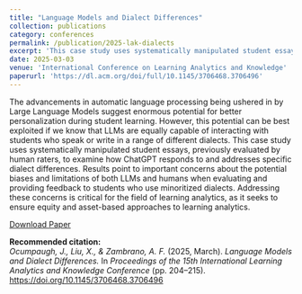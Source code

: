 ```yaml
---
title: "Language Models and Dialect Differences"
collection: publications
category: conferences
permalink: /publication/2025-lak-dialects
excerpt: 'This case study uses systematically manipulated student essays, previously evaluated by human raters, to examine how ChatGPT responds to and addresses specific dialect differences. Results point to important concerns about the potential biases and limitations of both LLMs and humans when evaluating and providing feedback to students who use minoritized dialects.'
date: 2025-03-03
venue: 'International Conference on Learning Analytics and Knowledge'
paperurl: 'https://dl.acm.org/doi/full/10.1145/3706468.3706496'
---
```


The advancements in automatic language processing being ushered in by Large Language Models suggest enormous potential for better personalization during student learning. However, this potential can be best exploited if we know that LLMs are equally capable of interacting with students who speak or write in a range of different dialects. This case study uses systematically manipulated student essays, previously evaluated by human raters, to examine how ChatGPT responds to and addresses specific dialect differences. Results point to important concerns about the potential biases and limitations of both LLMs and humans when evaluating and providing feedback to students who use minoritized dialects. Addressing these concerns is critical for the field of learning analytics, as it seeks to ensure equity and asset-based approaches to learning analytics.

[Download Paper](https://dl.acm.org/doi/full/10.1145/3706468.3706496)

<b>Recommended citation:</b><br>
<i>Ocumpaugh, J., Liu, X., & Zambrano, A. F.</i> (2025, March). 
<i>Language Models and Dialect Differences.</i> 
In <i>Proceedings of the 15th International Learning Analytics and Knowledge Conference</i> (pp. 204–215). 
<a href="https://doi.org/10.1145/3706468.3706496">https://doi.org/10.1145/3706468.3706496</a>


